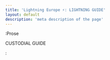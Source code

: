 ```yaml
---
title: 'Lightning Europe ⚡️: LIGHTNING GUIDE'
layout: default
description: 'meta description of the page'
---
```



:Prose

CUSTODIAL GUIDE

: